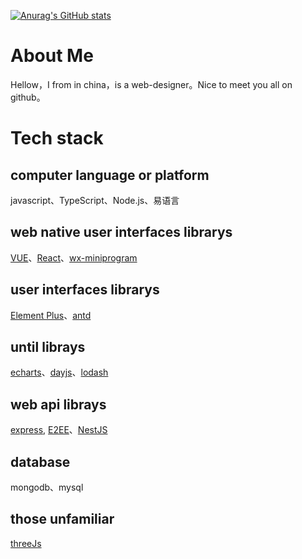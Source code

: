 [![Anurag's GitHub stats](https://github-readme-stats.vercel.app/api?username=XueHua-s)](https://github.com/anuraghazra/github-readme-stats)
# About Me
  Hellow，I from in china，is a web-designer。Nice to meet you all on github。

# Tech stack
## computer language or platform
 javascript、TypeScript、Node.js、易语言
  
## web native user interfaces librarys
  [VUE](https://cn.vuejs.org/)、[React](https://react.dev/)、[wx-miniprogram](https://developers.weixin.qq.com/miniprogram/dev/framework/)
## user interfaces librarys
  [Element Plus](https://element-plus.org/zh-CN/)、[antd](https://ant.design/index-cn)
  
## until librays
  [echarts](https://echarts.apache.org/zh/index.html)、[dayjs](https://dayjs.fenxianglu.cn/category/display.html#%E6%A0%BC%E5%BC%8F%E5%8C%96)、[lodash](https://lodash.com/)
 
## web api librays
  [express](https://expressjs.com/zh-cn/), [E2EE](http://e2ee.jimstone.com.cn/)、[NestJS](https://nest.nodejs.cn/)

## database
  mongodb、mysql

## those unfamiliar
  [threeJs](https://threejs.org/)
  
